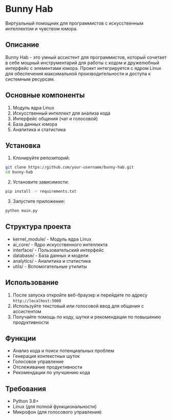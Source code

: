 # Bunny Hab

Виртуальный помощник для программистов с искусственным интеллектом и чувством юмора.

## Описание

Bunny Hab - это умный ассистент для программистов, который сочетает в себе мощный инструментарий для работы с кодом и дружелюбный интерфейс с элементами юмора. Проект интегрируется с ядром Linux для обеспечения максимальной производительности и доступа к системным ресурсам.

## Основные компоненты

1. Модуль ядра Linux
2. Искусственный интеллект для анализа кода
3. Интерфейс общения (чат и голосовой)
4. База данных юмора
5. Аналитика и статистика

## Установка

1. Клонируйте репозиторий:
```bash
git clone https://github.com/your-username/bunny-hab.git
cd bunny-hab
```

2. Установите зависимости:
```bash
pip install -r requirements.txt
```

3. Запустите приложение:
```bash
python main.py
```

## Структура проекта

- kernel_module/ - Модуль ядра Linux
- ai_core/ - Ядро искусственного интеллекта
- interface/ - Пользовательский интерфейс
- database/ - База данных и модели
- analytics/ - Аналитика и статистика
- utils/ - Вспомогательные утилиты

## Использование

1. После запуска откройте веб-браузер и перейдите по адресу `http://localhost:5000`
2. Используйте текстовый или голосовой ввод для общения с ассистентом
3. Получайте помощь по коду, шутки и рекомендации по повышению продуктивности

## Функции

- Анализ кода и поиск потенциальных проблем
- Генерация контекстных шуток
- Голосовое управление
- Отслеживание продуктивности
- Рекомендации по улучшению кода

## Требования

- Python 3.8+
- Linux (для полной функциональности)
- Микрофон (для голосового управления) 
